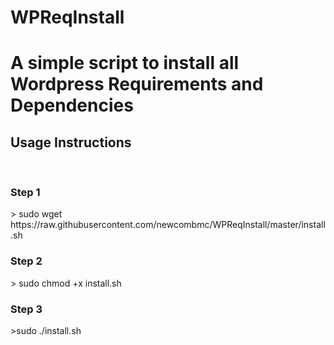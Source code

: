 # WPReqInstall
<h1>A simple script to install all Wordpress Requirements and Dependencies</h1>

<h2>Usage Instructions</h1>
<br/>
<h3>Step 1</h3>
> sudo wget https://raw.githubusercontent.com/newcombmc/WPReqInstall/master/install.sh
<br/>
<h3>Step 2</h3>
> sudo chmod +x install.sh
<br/>
<h3>Step 3</h3>
>sudo ./install.sh